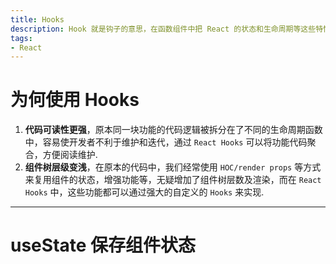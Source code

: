 ```yaml
---
title: Hooks
description: Hook 就是钩子的意思，在函数组件中把 React 的状态和生命周期等这些特性钩入进入，这就是 React 的 Hook.
tags: 
- React
---
```


# 为何使用 Hooks

1. **代码可读性更强**，原本同一块功能的代码逻辑被拆分在了不同的生命周期函数中，容易使开发者不利于维护和迭代，通过 ```React Hooks``` 可以将功能代码聚合，方便阅读维护.<br>
2. **组件树层级变浅**，在原本的代码中，我们经常使用 ```HOC/render props``` 等方式来复用组件的状态，增强功能等，无疑增加了组件树层数及渲染，而在 ```React Hooks``` 中，这些功能都可以通过强大的自定义的 ```Hooks``` 来实现.<br>

***

# useState 保存组件状态
